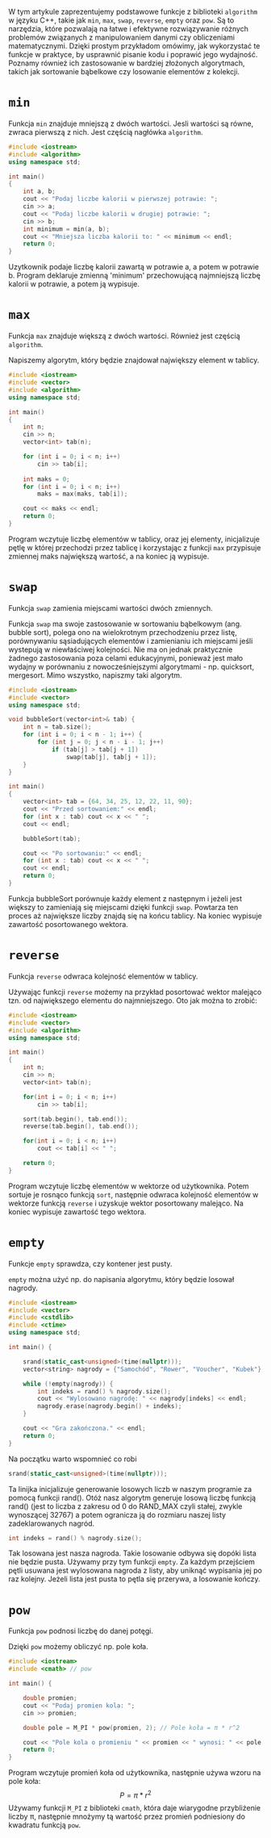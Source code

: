 W tym artykule zaprezentujemy podstawowe funkcje z biblioteki `algorithm` w języku C++, takie jak `min`, `max`, `swap`, `reverse`, `empty` oraz `pow`. Są to narzędzia, które pozwalają na łatwe i efektywne rozwiązywanie różnych problemów związanych z manipulowaniem danymi czy obliczeniami matematycznymi. Dzięki prostym przykładom omówimy, jak wykorzystać te funkcje w praktyce, by usprawnić pisanie kodu i poprawić jego wydajność. Poznamy również ich zastosowanie w bardziej złożonych algorytmach, takich jak sortowanie bąbelkowe czy losowanie elementów z kolekcji.
# `min`  
Funkcja `min` znajduje mniejszą z dwóch wartości. Jesli wartości są równe,
zwraca pierwszą z nich. Jest częścią nagłówka `algorithm`.

```cpp
#include <iostream>
#include <algorithm>
using namespace std;

int main()
{
	int a, b;
	cout << "Podaj liczbe kalorii w pierwszej potrawie: ";
	cin >> a;
	cout << "Podaj liczbe kalorii w drugiej potrawie: ";
	cin >> b; 
	int minimum = min(a, b); 
	cout << "Mniejsza liczba kalorii to: " << minimum << endl;
    return 0;
}
```

Uzytkownik podaje liczbę kalorii zawartą w potrawie a, a potem w potrawie b. Program deklaruje zmienną 'minimum' przechowującą najmniejszą liczbę kalorii w potrawie, a potem ją wypisuje. 

# `max `
Funkcja `max` znajduje większą z dwóch wartości. Również jest częścią `algorithm`. 

Napiszemy algorytm, który będzie znajdował największy element w tablicy.   
```cpp
#include <iostream>  
#include <vector>  
#include <algorithm>  
using namespace std;

int main()
{ 
    int n;
    cin >> n;
    vector<int> tab(n);

    for (int i = 0; i < n; i++)
        cin >> tab[i];
    
	int maks = 0;
    for (int i = 0; i < n; i++)
        maks = max(maks, tab[i]);

    cout << maks << endl;
    return 0;
}
```

Program wczytuje liczbę elementów w tablicy, oraz jej elementy, inicjalizuje pętlę w której przechodzi przez tablicę i korzystając z funkcji `max` przypisuje zmiennej maks największą wartość, a na koniec ją wypisuje.   

# `swap`  
Funkcja `swap` zamienia miejscami wartości dwóch zmiennych.

Funkcja `swap` ma swoje zastosowanie w sortowaniu bąbelkowym (ang. bubble sort), polega ono na wielokrotnym przechodzeniu przez listę, porównywaniu sąsiadujących elementów i zamienianiu ich miejscami jeśli wystepują w niewłaściwej kolejności. Nie ma on jednak praktycznie żadnego zastosowania poza celami edukacyjnymi, ponieważ jest mało wydajny w porównaniu z nowocześniejszymi algorytmami - np. quicksort, mergesort. Mimo wszystko, napiszmy taki algorytm. 

```cpp
#include <iostream>
#include <vector>
using namespace std;

void bubbleSort(vector<int>& tab) {
	int n = tab.size();
	for (int i = 0; i < n - 1; i++) {
	    for (int j = 0; j < n - i - 1; j++)
	        if (tab[j] > tab[j + 1])
	            swap(tab[j], tab[j + 1]); 
	}
}

int main() 
{
    vector<int> tab = {64, 34, 25, 12, 22, 11, 90};
    cout << "Przed sortowaniem:" << endl;
    for (int x : tab) cout << x << " ";
    cout << endl;

    bubbleSort(tab);

    cout << "Po sortowaniu:" << endl;
    for (int x : tab) cout << x << " ";
    cout << endl;
    return 0;
}
```

Funkcja bubbleSort porównuje każdy element z następnym i jeżeli jest większy to zamieniają się miejscami dzięki funkcji `swap`. Powtarza ten proces aż największe liczby znajdą się na końcu tablicy. Na koniec wypisuje zawartość posortowanego wektora.  

# `reverse`
Funkcja `reverse` odwraca kolejność elementów w tablicy.

Używając funkcji `reverse` możemy na przykład posortować wektor malejąco tzn. od największego elementu do najmniejszego. Oto jak można to zrobić:

```cpp
#include <iostream> 
#include <vector>
#include <algorithm> 
using namespace std; 

int main()
{
	int n; 
	cin >> n; 
	vector<int> tab(n);

	for(int i = 0; i < n; i++)
		cin >> tab[i];

	sort(tab.begin(), tab.end()); 
	reverse(tab.begin(), tab.end()); 

	for(int i = 0; i < n; i++)
	    cout << tab[i] << " ";

    return 0;   
}
```

Program wczytuje liczbę elementów w wektorze od użytkownika. Potem sortuje je rosnąco funkcją `sort`, następnie odwraca kolejność elementów w wektorze funkcją `reverse` i uzyskuje wektor posortowany malejąco. Na koniec wypisuje zawartość tego wektora. 

# `empty` 

Funkcje `empty` sprawdza, czy kontener jest pusty.

`empty` można użyć np. do napisania algorytmu, który będzie losował nagrody.

```cpp
#include <iostream>
#include <vector>
#include <cstdlib>
#include <ctime>
using namespace std;

int main() {

	srand(static_cast<unsigned>(time(nullptr)));
	vector<string> nagrody = {"Samochód", "Rower", "Voucher", "Kubek"};

	while (!empty(nagrody)) {
	    int indeks = rand() % nagrody.size();
	    cout << "Wylosowano nagrodę: " << nagrody[indeks] << endl;
	    nagrody.erase(nagrody.begin() + indeks);
	}

	cout << "Gra zakończona." << endl;
	return 0;
}
```

Na początku warto wspomnieć co robi  
```cpp
srand(static_cast<unsigned>(time(nullptr)));  
```
 Ta linijka inicjalizuje generowanie losowych liczb w naszym programie za pomocą funkcji rand(). Otóż nasz algorytm generuje losową liczbę funkcją rand() (jest to liczba z zakresu od 0 do RAND_MAX czyli stałej, zwykle wynoszącej 32767) a potem ogranicza ją do rozmiaru naszej listy zadeklarowanych nagród.  

```cpp
int indeks = rand() % nagrody.size();  
```
Tak losowana jest nasza nagroda. Takie losowanie odbywa się dopóki lista nie będzie pusta. Używamy przy tym funkcji `empty`. Za każdym przejściem pętli usuwana jest wylosowana nagroda z listy, aby uniknąć wypisania jej po raz kolejny. Jeżeli lista jest pusta to pętla się przerywa, a losowanie kończy.
  
# `pow`
Funkcja `pow` podnosi liczbę do danej potęgi.

Dzięki `pow` możemy obliczyć np. pole koła.

```cpp
#include <iostream>
#include <cmath> // pow

int main() {

	double promien;
    cout << "Podaj promien kola: ";
    cin >> promien;

    double pole = M_PI * pow(promien, 2); // Pole koła = π * r^2

    cout << "Pole kola o promieniu " << promien << " wynosi: " << pole << endl;
    return 0;
}
```

Program wczytuje promień koła od użytkownika, następnie używa wzoru na pole koła:
$$
P = \pi * r^2
$$
Używamy funkcji `M_PI` z biblioteki `cmath`, która daje wiarygodne przybliżenie liczby π, następnie mnożymy tą wartość przez promień podniesiony do kwadratu funkcją `pow`. 